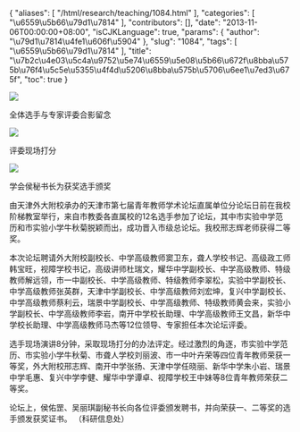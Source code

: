 {
    "aliases": [
        "/html/research/teaching/1084.html"
    ],
    "categories": [
        "\u6559\u5b66\u79d1\u7814"
    ],
    "contributors": [],
    "date": "2013-11-06T00:00:00+08:00",
    "isCJKLanguage": true,
    "params": {
        "author": "\u79d1\u7814\u4fe1\u606f\u5904"
    },
    "slug": "1084",
    "tags": [
        "\u6559\u5b66\u79d1\u7814"
    ],
    "title": "\u7b2c\u4e03\u5c4a\u9752\u5e74\u6559\u5e08\u5b66\u672f\u8bba\u575b\u76f4\u5c5e\u5355\u4f4d\u5206\u8bba\u575b\u5706\u6ee1\u7ed3\u675f",
    "toc": true
}

![](https://cdn.tfls.online/mirror/full/d5d77dc829eb7a5aa20e7fd09cfa67c1ab9bbdcc.jpg)




全体选手与专家评委合影留念




![](https://cdn.tfls.online/mirror/full/9db982b5d08256cb2622cf974fb53232bf3564de.jpg)




评委现场打分




![](https://cdn.tfls.online/mirror/full/23d4f88005f96d3e2286ddc5cb56638c4dd69a31.jpg)




学会侯秘书长为获奖选手颁奖




  





由天津外大附校承办的天津市第七届青年教师学术论坛直属单位分论坛日前在我校阶梯教室举行，来自市教委各直属校的12名选手参加了论坛，其中市实验中学范历和市实验小学牛秋菊脱颖而出，成功晋入市级总论坛。我校邢志辉老师获得二等奖。




本次论坛聘请外大附校副校长、中学高级教师窦卫东，聋人学校书记、高级政工师韩宝旺，视障学校书记，高级讲师杜瑞文，耀华中学副校长、中学高级教师、特级教师解远领，市一中副校长、中学高级教师、特级教师李翠松，实验中学副校长、中学高级教师张英群，天津中学副校长、中学高级教师刘宏坤，复兴中学副校长、中学高级教师蔡利云，瑞景中学副校长、中学高级教师、特级教师黄会来，实验小学副校长、中学高级教师李岩，南开中学校长助理、中学高级教师王文昌，新华中学校长助理、中学高级教师马杰等12位领导、专家担任本次论坛评委。




选手现场演讲8分钟，采取现场打分的办法评定。经过激烈的角逐，市实验中学范历、市实验小学牛秋菊、市聋人学校刘丽波、市一中叶卉荣等四位青年教师荣获一等奖，外大附校邢志辉、南开中学张扬、天津中学任晓丽、新华中学朱小岩、瑞景中学毛惠、复兴中学李健、耀华中学谭卓、视障学校王中妹等8位青年教师荣获二等奖。




论坛上，侯佑罡、吴丽琪副秘书长向各位评委颁发聘书，并向荣获一、二等奖的选手颁发获奖证书。 （科研信息处）




  



